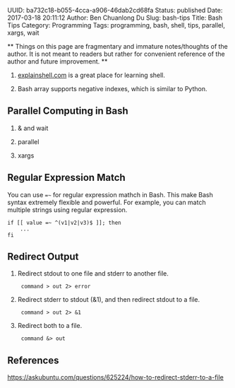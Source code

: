 UUID: ba732c18-b055-4cca-a906-46dab2cd68fa
Status: published
Date: 2017-03-18 20:11:12
Author: Ben Chuanlong Du
Slug: bash-tips
Title: Bash Tips
Category: Programming
Tags: programming, bash, shell, tips, parallel, xargs, wait

**
Things on this page are
fragmentary and immature notes/thoughts of the author.
It is not meant to readers
but rather for convenient reference of the author and future improvement.
**

1. [explainshell.com](http://www.explainshell.com/) 
is a great place for learning shell.

1. Bash array supports negative indexes,
which is similar to Python.

## Parallel Computing in Bash 

1. & and wait 

2. parallel 

3. xargs


## Regular Expression Match

You can use `=~` for regular expression mathch in Bash.
This make Bash syntax extremely flexible and powerful.
For example, 
you can match multiple strings using regular expression.
```
if [[ value =~ ^(v1|v2|v3)$ ]]; then
    ...
fi
```

## Redirect Output

1. Redirect stdout to one file and stderr to another file.

        command > out 2> error

2. Redirect stderr to stdout (&1), and then redirect stdout to a file.

        command > out 2> &1

3. Redirect both to a file.

        command &> out

## References

https://askubuntu.com/questions/625224/how-to-redirect-stderr-to-a-file